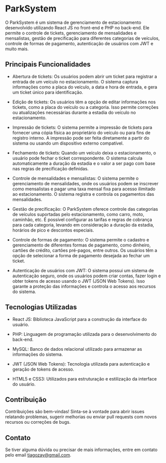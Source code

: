 # ParkSystem

O ParkSystem é um sistema de gerenciamento de estacionamento desenvolvido utilizando React JS no front-end e PHP no back-end. Ele permite o controle de tickets, gerenciamento de mensalidades e mensalistas, gestão de precificação para diferentes categorias de veículos, controle de formas de pagamento, autenticação de usuários com JWT e muito mais.

## Principais Funcionalidades

- Abertura de tickets: Os usuários podem abrir um ticket para registrar a entrada de um veículo no estacionamento. O sistema captura informações como a placa do veículo, a data e hora de entrada, e gera um ticket único para identificação.

- Edição de tickets: Os usuários têm a opção de editar informações nos tickets, como a placa do veículo ou a categoria. Isso permite correções ou atualizações necessárias durante a estadia do veículo no estacionamento.

- Impressão de tickets: O sistema permite a impressão de tickets para fornecer uma cópia física ao proprietário do veículo ou para fins de registro interno. A impressão pode ser feita diretamente a partir do sistema ou usando um dispositivo externo compatível.

- Fechamento de tickets: Quando um veículo deixa o estacionamento, o usuário pode fechar o ticket correspondente. O sistema calcula automaticamente a duração da estadia e o valor a ser pago com base nas regras de precificação definidas.

- Controle de mensalidades e mensalistas: O sistema permite o gerenciamento de mensalidades, onde os usuários podem se inscrever como mensalistas e pagar uma taxa mensal fixa para acesso ilimitado ao estacionamento. O sistema registra e controla os pagamentos das mensalidades.

- Gestão de precificação: O ParkSystem oferece controle das categorias de veículos suportadas pelo estacionamento, como carro, moto, caminhão, etc. É possível configurar as tarifas e regras de cobrança para cada categoria, levando em consideração a duração da estadia, horários de pico e descontos especiais.

- Controle de formas de pagamento: O sistema permite o cadastro e gerenciamento de diferentes formas de pagamento, como dinheiro, cartões de crédito, cartões pré-pagos, entre outros. Os usuários têm a opção de selecionar a forma de pagamento desejada ao fechar um ticket.

- Autenticação de usuários com JWT: O sistema possui um sistema de autenticação seguro, onde os usuários podem criar contas, fazer login e obter tokens de acesso usando o JWT (JSON Web Tokens). Isso garante a proteção das informações e controla o acesso aos recursos do sistema.

## Tecnologias Utilizadas

- React JS: Biblioteca JavaScript para a construção da interface do usuário.

- PHP: Linguagem de programação utilizada para o desenvolvimento do back-end.

- MySQL: Banco de dados relacional utilizado para armazenar as informações do sistema.

- JWT (JSON Web Tokens): Tecnologia utilizada para autenticação e geração de tokens de acesso.

- HTML5 e CSS3: Utilizados para estruturação e estilização da interface do usuário.

## Contribuição

Contribuições são bem-vindas! Sinta-se à vontade para abrir issues relatando problemas, sugerir melhorias ou enviar pull requests com novos recursos ou correções de bugs.

## Contato

Se tiver alguma dúvida ou precisar de mais informações, entre em contato pelo email [tiagozay@gmail.com](mailto:tiagozay@gmail.com).



